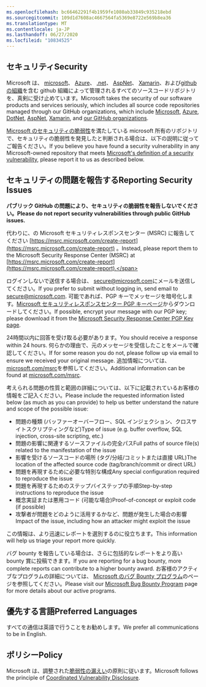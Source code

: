 ```yaml
---
ms.openlocfilehash: bc66462291f4b1959fe1080ab33849c935218ebd
ms.sourcegitcommit: 109d1d7608ac4667564fa5369e8722e569b8ea36
ms.translationtype: MT
ms.contentlocale: ja-JP
ms.lasthandoff: 06/27/2020
ms.locfileid: "10834525"
---
```

<!-- BEGIN MICROSOFT SECURITY.MD V0.0.5 BLOCK -->

## <span data-ttu-id="6d51e-101">セキュリティ</span><span class="sxs-lookup"><span data-stu-id="6d51e-101">Security</span></span>

<span data-ttu-id="6d51e-102">Microsoft は、 [microsoft](https://github.com/Microsoft)、 [Azure](https://github.com/Azure)、 [.net](https://github.com/dotnet)、 [AspNet](https://github.com/aspnet)、 [Xamarin](https://github.com/xamarin)、および[github の組織](https://opensource.microsoft.com/)を含む github 組織によって管理されるすべてのソースコードリポジトリを、真剣に受け止めています。</span><span class="sxs-lookup"><span data-stu-id="6d51e-102">Microsoft takes the security of our software products and services seriously, which includes all source code repositories managed through our GitHub organizations, which include [Microsoft](https://github.com/Microsoft), [Azure](https://github.com/Azure), [DotNet](https://github.com/dotnet), [AspNet](https://github.com/aspnet), [Xamarin](https://github.com/xamarin), and [our GitHub organizations](https://opensource.microsoft.com/).</span></span>

<span data-ttu-id="6d51e-103">[Microsoft のセキュリティの脆弱性](https://docs.microsoft.com/en-us/previous-versions/tn-archive/cc751383(v=technet.10))を満たしている microsoft 所有のリポジトリで、セキュリティの脆弱性を発見したと判断される場合は、以下の説明に従ってご報告ください。</span><span class="sxs-lookup"><span data-stu-id="6d51e-103">If you believe you have found a security vulnerability in any Microsoft-owned repository that meets [Microsoft's definition of a security vulnerability](https://docs.microsoft.com/en-us/previous-versions/tn-archive/cc751383(v=technet.10)), please report it to us as described below.</span></span>

## <span data-ttu-id="6d51e-104">セキュリティの問題を報告する</span><span class="sxs-lookup"><span data-stu-id="6d51e-104">Reporting Security Issues</span></span>

**<span data-ttu-id="6d51e-105">パブリック GitHub の問題により、セキュリティの脆弱性を報告しないでください。</span><span class="sxs-lookup"><span data-stu-id="6d51e-105">Please do not report security vulnerabilities through public GitHub issues.</span></span>**

<span data-ttu-id="6d51e-106">代わりに、の Microsoft セキュリティレスポンスセンター (MSRC) に報告してください [https://msrc.microsoft.com/create-report](https://msrc.microsoft.com/create-report) 。</span><span class="sxs-lookup"><span data-stu-id="6d51e-106">Instead, please report them to the Microsoft Security Response Center (MSRC) at [https://msrc.microsoft.com/create-report](https://msrc.microsoft.com/create-report).</span></span>

<span data-ttu-id="6d51e-107">ログインしないで送信する場合は、 [secure@microsoft.com](mailto:secure@microsoft.com)にメールを送信してください。</span><span class="sxs-lookup"><span data-stu-id="6d51e-107">If you prefer to submit without logging in, send email to [secure@microsoft.com](mailto:secure@microsoft.com).</span></span>  <span data-ttu-id="6d51e-108">可能であれば、PGP キーでメッセージを暗号化します。[Microsoft セキュリティレスポンスセンター PGP キーページ](https://www.microsoft.com/en-us/msrc/pgp-key-msrc)からダウンロードしてください。</span><span class="sxs-lookup"><span data-stu-id="6d51e-108">If possible, encrypt your message with our PGP key; please download it from the [Microsoft Security Response Center PGP Key page](https://www.microsoft.com/en-us/msrc/pgp-key-msrc).</span></span>

<span data-ttu-id="6d51e-109">24時間以内に回答を受け取る必要があります。</span><span class="sxs-lookup"><span data-stu-id="6d51e-109">You should receive a response within 24 hours.</span></span> <span data-ttu-id="6d51e-110">何らかの理由で、元のメッセージを受信したことをメールで確認してください。</span><span class="sxs-lookup"><span data-stu-id="6d51e-110">If for some reason you do not, please follow up via email to ensure we received your original message.</span></span> <span data-ttu-id="6d51e-111">追加情報については、 [microsoft.com/msrc](https://www.microsoft.com/msrc)を参照してください。</span><span class="sxs-lookup"><span data-stu-id="6d51e-111">Additional information can be found at [microsoft.com/msrc](https://www.microsoft.com/msrc).</span></span> 

<span data-ttu-id="6d51e-112">考えられる問題の性質と範囲の詳細については、以下に記載されているお客様の情報をご記入ください。</span><span class="sxs-lookup"><span data-stu-id="6d51e-112">Please include the requested information listed below (as much as you can provide) to help us better understand the nature and scope of the possible issue:</span></span>

  * <span data-ttu-id="6d51e-113">問題の種類 (バッファーオーバーフロー、SQL インジェクション、クロスサイトスクリプティングなど)</span><span class="sxs-lookup"><span data-stu-id="6d51e-113">Type of issue (e.g. buffer overflow, SQL injection, cross-site scripting, etc.)</span></span>
  * <span data-ttu-id="6d51e-114">問題の影響に関連するソースファイルの完全パス</span><span class="sxs-lookup"><span data-stu-id="6d51e-114">Full paths of source file(s) related to the manifestation of the issue</span></span>
  * <span data-ttu-id="6d51e-115">影響を受けるソースコードの場所 (タグ/分岐/コミットまたは直接 URL)</span><span class="sxs-lookup"><span data-stu-id="6d51e-115">The location of the affected source code (tag/branch/commit or direct URL)</span></span>
  * <span data-ttu-id="6d51e-116">問題を再現するために必要な特別な構成</span><span class="sxs-lookup"><span data-stu-id="6d51e-116">Any special configuration required to reproduce the issue</span></span>
  * <span data-ttu-id="6d51e-117">問題を再現するためのステップバイステップの手順</span><span class="sxs-lookup"><span data-stu-id="6d51e-117">Step-by-step instructions to reproduce the issue</span></span>
  * <span data-ttu-id="6d51e-118">概念実証または悪用コード (可能な場合)</span><span class="sxs-lookup"><span data-stu-id="6d51e-118">Proof-of-concept or exploit code (if possible)</span></span>
  * <span data-ttu-id="6d51e-119">攻撃者が問題をどのように活用するかなど、問題が発生した場合の影響</span><span class="sxs-lookup"><span data-stu-id="6d51e-119">Impact of the issue, including how an attacker might exploit the issue</span></span>

<span data-ttu-id="6d51e-120">この情報は、より迅速にレポートを選別するのに役立ちます。</span><span class="sxs-lookup"><span data-stu-id="6d51e-120">This information will help us triage your report more quickly.</span></span>

<span data-ttu-id="6d51e-121">バグ bounty を報告している場合は、さらに包括的なレポートをより高い bounty 賞に投稿できます。</span><span class="sxs-lookup"><span data-stu-id="6d51e-121">If you are reporting for a bug bounty, more complete reports can contribute to a higher bounty award.</span></span> <span data-ttu-id="6d51e-122">お客様のアクティブなプログラムの詳細については、 [Microsoft のバグ Bounty プログラム](https://microsoft.com/msrc/bounty)のページを参照してください。</span><span class="sxs-lookup"><span data-stu-id="6d51e-122">Please visit our [Microsoft Bug Bounty Program](https://microsoft.com/msrc/bounty) page for more details about our active programs.</span></span>

## <span data-ttu-id="6d51e-123">優先する言語</span><span class="sxs-lookup"><span data-stu-id="6d51e-123">Preferred Languages</span></span>

<span data-ttu-id="6d51e-124">すべての通信は英語で行うことをお勧めします。</span><span class="sxs-lookup"><span data-stu-id="6d51e-124">We prefer all communications to be in English.</span></span>

## <span data-ttu-id="6d51e-125">ポリシー</span><span class="sxs-lookup"><span data-stu-id="6d51e-125">Policy</span></span>

<span data-ttu-id="6d51e-126">Microsoft は、調整された[脆弱性の漏えい](https://www.microsoft.com/en-us/msrc/cvd)の原則に従います。</span><span class="sxs-lookup"><span data-stu-id="6d51e-126">Microsoft follows the principle of [Coordinated Vulnerability Disclosure](https://www.microsoft.com/en-us/msrc/cvd).</span></span>

<!-- END MICROSOFT SECURITY.MD BLOCK -->